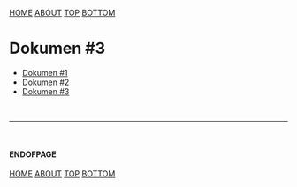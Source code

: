 ---
---

[HOME](index.md)
[ABOUT](README.md)
[TOP](#)
[BOTTOM](#endofpage)

# Dokumen #3

* [Dokumen #1](xfile1.html)
* [Dokumen #2](xfile2.html)
* [Dokumen #3](xfile3.html)

<br>
<hr>
<br>

#### ENDOFPAGE

[HOME](index.md)
[ABOUT](README.md)
[TOP](#)
[BOTTOM](#endofpage)
<br>

